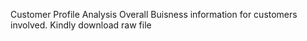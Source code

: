 Customer Profile Analysis
Overall Buisness information for customers involved.
Kindly download raw file
